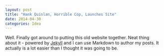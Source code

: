 ```yaml
---
layout: post
title: "Hank Quinlan, Horrible Cop, Launches Site"
date: 2014-04-30
categories: Idea
---
```


Well. Finally got around to putting this old website together. Neat thing about it - powered by [Jekyll](http://jekyllrb.com) and I can use Markdown to author my posts. It actually is a lot easier than I thought it was going to be.